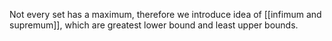 Not every set has a maximum, therefore we introduce idea of [[infimum and supremum]], which are greatest lower bound and least upper bounds.